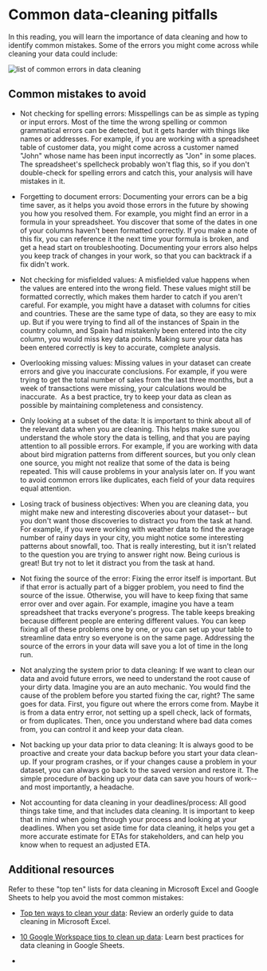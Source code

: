 Common data-cleaning pitfalls
=============================

In this reading, you will learn the importance of data cleaning and how to identify common mistakes. Some of the errors you might come across while cleaning your data could include:

![list of common errors in data cleaning](https://d3c33hcgiwev3.cloudfront.net/imageAssetProxy.v1/xKinzzFmTkKop88xZs5C2Q_5da922d4cbd349e7aeb60ace3e18393a_Screen-Shot-2021-01-18-at-8.03.48-PM.png?expiry=1642896000000&hmac=uqVkBbbvpkklpfp2o8y_Tul1J5449pSmyP35JBJ4JBk)

Common mistakes to avoid
------------------------

-   Not checking for spelling errors: Misspellings can be as simple as typing or input errors. Most of the time the wrong spelling or common grammatical errors can be detected, but it gets harder with things like names or addresses. For example, if you are working with a spreadsheet table of customer data, you might come across a customer named "John" whose name has been input incorrectly as "Jon" in some places. The spreadsheet's spellcheck probably won't flag this, so if you don't double-check for spelling errors and catch this, your analysis will have mistakes in it. 

-   Forgetting to document errors: Documenting your errors can be a big time saver, as it helps you avoid those errors in the future by showing you how you resolved them. For example, you might find an error in a formula in your spreadsheet. You discover that some of the dates in one of your columns haven't been formatted correctly. If you make a note of this fix, you can reference it the next time your formula is broken, and get a head start on troubleshooting. Documenting your errors also helps you keep track of changes in your work, so that you can backtrack if a fix didn't work. 

-   Not checking for misfielded values: A misfielded value happens when the values are entered into the wrong field. These values might still be formatted correctly, which makes them harder to catch if you aren't careful. For example, you might have a dataset with columns for cities and countries. These are the same type of data, so they are easy to mix up. But if you were trying to find all of the instances of Spain in the country column, and Spain had mistakenly been entered into the city column, you would miss key data points. Making sure your data has been entered correctly is key to accurate, complete analysis. 

-   Overlooking missing values: Missing values in your dataset can create errors and give you inaccurate conclusions. For example, if you were trying to get the total number of sales from the last three months, but a week of transactions were missing, your calculations would be inaccurate.  As a best practice, try to keep your data as clean as possible by maintaining completeness and consistency.

-   Only looking at a subset of the data: It is important to think about all of the relevant data when you are cleaning. This helps make sure you understand the whole story the data is telling, and that you are paying attention to all possible errors. For example, if you are working with data about bird migration patterns from different sources, but you only clean one source, you might not realize that some of the data is being repeated. This will cause problems in your analysis later on. If you want to avoid common errors like duplicates, each field of your data requires equal attention.

-   Losing track of business objectives: When you are cleaning data, you might make new and interesting discoveries about your dataset-- but you don't want those discoveries to distract you from the task at hand. For example, if you were working with weather data to find the average number of rainy days in your city, you might notice some interesting patterns about snowfall, too. That is really interesting, but it isn't related to the question you are trying to answer right now. Being curious is great! But try not to let it distract you from the task at hand.  

-   Not fixing the source of the error: Fixing the error itself is important. But if that error is actually part of a bigger problem, you need to find the source of the issue. Otherwise, you will have to keep fixing that same error over and over again. For example, imagine you have a team spreadsheet that tracks everyone's progress. The table keeps breaking because different people are entering different values. You can keep fixing all of these problems one by one, or you can set up your table to streamline data entry so everyone is on the same page. Addressing the source of the errors in your data will save you a lot of time in the long run. 

-   Not analyzing the system prior to data cleaning: If we want to clean our data and avoid future errors, we need to understand the root cause of your dirty data. Imagine you are an auto mechanic. You would find the cause of the problem before you started fixing the car, right? The same goes for data. First, you figure out where the errors come from. Maybe it is from a data entry error, not setting up a spell check, lack of formats, or from duplicates. Then, once you understand where bad data comes from, you can control it and keep your data clean.

-   Not backing up your data prior to data cleaning: It is always good to be proactive and create your data backup before you start your data clean-up. If your program crashes, or if your changes cause a problem in your dataset, you can always go back to the saved version and restore it. The simple procedure of backing up your data can save you hours of work-- and most importantly, a headache. 

-   Not accounting for data cleaning in your deadlines/process: All good things take time, and that includes data cleaning. It is important to keep that in mind when going through your process and looking at your deadlines. When you set aside time for data cleaning, it helps you get a more accurate estimate for ETAs for stakeholders, and can help you know when to request an adjusted ETA. 

Additional resources
--------------------

Refer to these "top ten" lists for data cleaning in Microsoft Excel and Google Sheets to help you avoid the most common mistakes:

-   [Top ten ways to clean your data](https://support.microsoft.com/en-us/office/top-ten-ways-to-clean-your-data-2844b620-677c-47a7-ac3e-c2e157d1db19 "Top ten ways to clean your data"): Review an orderly guide to data cleaning in Microsoft Excel.

-   [10 Google Workspace tips to clean up data](https://support.google.com/a/users/answer/9604139?hl=en#zippy= "Ten Google Workspace tips to clean up data"): Learn best practices for data cleaning in Google Sheets.

-